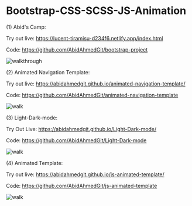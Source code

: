 # Bootstrap-CSS-SCSS-JS-Animation

(1) Abid's Camp:

Try out live: https://lucent-tiramisu-d234f6.netlify.app/index.html

Code: https://github.com/AbidAhmedGit/bootstrap-project

![walkthrough](https://user-images.githubusercontent.com/99822844/182612555-a3f772dc-249b-4d54-b544-54f386760265.gif)

(2) Animated Navigation Template:

Try out live: https://abidahmedgit.github.io/animated-navigation-template/

Code: https://github.com/AbidAhmedGit/animated-navigation-template

![walk](https://user-images.githubusercontent.com/99822844/182613706-1b12f078-7122-4671-afb5-bde608daf320.gif)

(3) Light-Dark-mode:

Try Out Live: https://abidahmedgit.github.io/Light-Dark-mode/

Code: https://github.com/AbidAhmedGit/Light-Dark-mode

![walk](https://user-images.githubusercontent.com/99822844/182614321-bfa774ea-9a96-4e7d-a51b-18ad96f14cc8.gif)

(4) Animated Template:

Try out live: https://abidahmedgit.github.io/js-animated-template/

Code: https://github.com/AbidAhmedGit/js-animated-template

![walk](https://user-images.githubusercontent.com/99822844/182615077-2aadff21-de5b-44ac-8ea7-fc81b5a7ba8a.gif)
